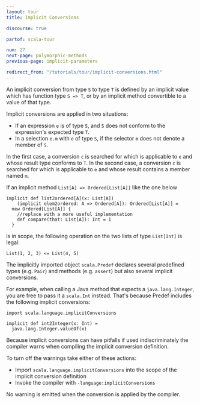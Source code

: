 ```yaml
---
layout: tour
title: Implicit Conversions

discourse: true

partof: scala-tour

num: 27
next-page: polymorphic-methods
previous-page: implicit-parameters

redirect_from: "/tutorials/tour/implicit-conversions.html"
---
```


An implicit conversion from type `S` to type `T` is defined by an implicit value which has function type `S => T`, or by an implicit method convertible to a value of that type.

Implicit conversions are applied in two situations:

* If an expression `e` is of type `S`, and `S` does not conform to the expression's expected type `T`.
* In a selection `e.m` with `e` of type `S`, if the selector `m` does not denote a member of `S`.

In the first case, a conversion `c` is searched for which is applicable to `e` and whose result type conforms to `T`.
In the second case, a conversion `c` is searched for which is applicable to `e` and whose result contains a member named `m`.

If an implicit method `List[A] => Ordered[List[A]]` like the one below

```
implicit def list2ordered[A](x: List[A])
    (implicit elem2ordered: A => Ordered[A]): Ordered[List[A]] =
  new Ordered[List[A]] { 
    //replace with a more useful implementation
    def compare(that: List[A]): Int = 1
  }
```

is in scope, the following operation on the two lists of type `List[Int]` is legal:

```
List(1, 2, 3) <= List(4, 5)
```

The implicitly imported object `scala.Predef` declares several predefined types (e.g. `Pair`) and methods (e.g. `assert`) but also several implicit conversions.

For example, when calling a Java method that expects a `java.lang.Integer`, you are free to pass it a `scala.Int` instead. That's because Predef includes the following implicit conversions:

```tut
import scala.language.implicitConversions

implicit def int2Integer(x: Int) =
  java.lang.Integer.valueOf(x)
```

Because implicit conversions can have pitfalls if used indiscriminately the compiler warns when compiling the implicit conversion definition.

To turn off the warnings take either of these actions:

* Import `scala.language.implicitConversions` into the scope of the implicit conversion definition
* Invoke the compiler with `-language:implicitConversions`

No warning is emitted when the conversion is applied by the compiler.
